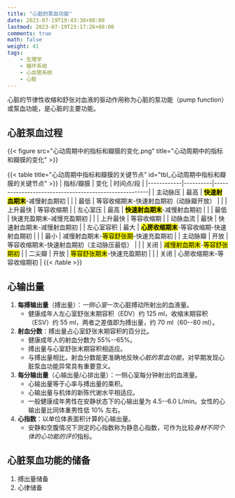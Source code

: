 ```yaml
---
title: "心脏的泵血功能"
date: 2023-07-19T19:43:38+08:00
lastmod: 2023-07-19T23:17:26+08:00
comments: true
math: false
weight: 41
tags:
    - 生理学
    - 循环系统
    - 心血管系统
    - 心脏
---
```


心脏的节律性收缩和舒张对血液的驱动作用称为心脏的泵功能（pump function）或泵血功能，是心脏的主要功能。

<!--more-->

## 心脏泵血过程

{{< figure src="心动周期中的指标和瓣膜的变化.png" title="心动周期中的指标和瓣膜的变化" >}}

{{< table title="心动周期中指标和瓣膜的关键节点" id="tbl_心动周期中指标和瓣膜的关键节点" >}}
| 指标/瓣膜  | 变化     | 时间点/段                                             |
|------------|----------|-------------------------------------------------------|
| 主动脉压   | 最高     | <mark>**快速射血期末**</mark>-减慢射血期初            |
|            | 最低     | 等容收缩期末-快速射血期初（动脉瓣开放）               |
|            | 上升最快 | 等容收缩期                                            |
| 左心室压   | 最高     | <mark>**快速射血期末**</mark>-减慢射血期初            |
|            | 最低     | 快速充盈期末-减慢充盈期初                             |
|            | 上升最快 | 等容收缩期                                            |
| 动脉血流   | 最快     | 快速射血期末-减慢射血期初                             |
| 左心室容积 | 最大     | <mark>**心房收缩期末**</mark>-等容收缩期-快速射血期初 |
|            | 最小     | 减慢射血期末-<mark>等容舒张期</mark>-快速充盈期初     |
| 主动脉瓣   | 开放     | 等容收缩期末-快速射血期初（主动脉压最低）             |
|            | 关闭     | <mark>减慢射血期末</mark>-<mark>等容舒张期初</mark>   |
| 二尖瓣     | 开放     | <mark>等容舒张期末</mark>-快速充盈期初                |
|            | 关闭     | 心房收缩期末-等容收缩期初                             |
{{< /table >}}

## 心输出量

1. **每搏输出量**（搏出量）：*一侧心室*一次心脏搏动所射出的血液量。
    - 健康成年人左心室舒张末期容积（EDV）约 125 ml，收缩末期容积（ESV）约 55 ml，两者之差值即为搏出量，约 70 ml（60--80 ml）。
2. **射血分数**：搏出量占心室舒张末期容积的百分比。
    - 健康成年人的射血分数为 55%--65%。
    - 搏出量与心室舒张末期容积相适应。
    - 与搏出量相比，射血分数能更准确地反映*心脏的泵血功能*，对早期发现心脏泵血功能异常具有重要意义。
3. **每分输出量**（心输出量/心排出量）：一侧心室每分钟射出的血液量。
    - 心输出量等于心率与搏出量的乘积。
    - 心输出量与机体的新陈代谢水平相适应。
    - 一般健康成年男性在安静状态下的心输出量为 4.5--6.0 L/min。女性的心输出量比同体重男性低 10% 左右。
4. **心指数**：以单位体表面积计算的心输出量。
    - 安静和空腹情况下测定的心指数称为静息心指数，可作为比较*身材不同个体的心功能的评价*指标。

## 心脏泵血功能的储备

1. 搏出量储备
2. 心律储备
